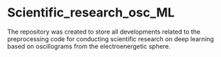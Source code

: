 # Scientific_research_osc_ML
The repository was created to store all developments related to the preprocessing code for conducting scientific research on deep learning based on oscillograms from the electroenergetic sphere. 
